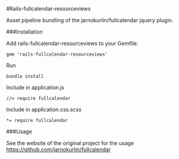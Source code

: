 #Rails-fullcalendar-resourceviews

Asset pipeline bundling of the jarnokurlin/fullcalendar jquery plugin.

###Installation

Add rails-fullcalendar-resourceviews to your Gemfile:

``` 
gem 'rails-fullcalendar-resourceviews'
```

Run 

``` 
bundle install
```

Include in application.js

```
//= require fullcalendar
```

Include in application.css.scss

```
*= require fullcalendar
```

###Usage

See the website of the original project for the usage
https://github.com/jarnokurlin/fullcalendar